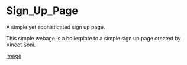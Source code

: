 # Sign_Up_Page

A simple yet sophisticated sign up page.

This simple webage is a boilerplate to a simple sign up page created by Vineet Soni.

[Image](img.png)
